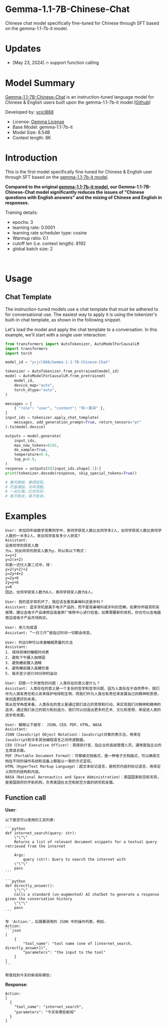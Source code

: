 # Gemma-1.1-7B-Chinese-Chat
Chinese chat model specifically fine-tuned for Chinese through SFT based on the gemma-1.1-7b-it model.

# Updates
- [May 23, 2024] 🔥 support function calling


# Model Summary

[Gemma-1.1-7B-Chinese-Chat](https://huggingface.co/ycjcl868/Gemma-1.1-7B-Chinese-Chat) is an instruction-tuned language model for Chinese & English users built upon the gemma-1.1-7b-it model.([Github](https://github.com/ycjcl868/Gemma-1.1-7B-Chinese-Chat/tree/main))

Developed by: [ycjcl868](https://github.com/ycjcl868)

- License: [Gemma License](https://www.kaggle.com/models/google/gemma/license/consent)
- Base Model: gemma-1.1-7b-it
- Model Size: 8.54B
- Context length: 8K

# Introduction

This is the first model specifically fine-tuned for Chinese & English user through SFT based on the [gemma-1.1-7b-it model](https://huggingface.co/google/gemma-1.1-7b-it).

**Compared to the original [gemma-1.1-7b-it model](https://huggingface.co/google/gemma-1.1-7b-it), our Gemma-1.1-7B-Chinese-Chat model significantly reduces the issues of "Chinese questions with English answers" and the mixing of Chinese and English in responses.**

Training details:

- epochs: 3
- learning rate: 0.0001
- learning rate scheduler type: cosine
- Warmup ratio: 0.1
- cutoff len (i.e. context length): 8192
- global batch size: 2

<br />

# Usage

## Chat Template

The instruction-tuned models use a chat template that must be adhered to for conversational use.
The easiest way to apply it is using the tokenizer's built-in chat template, as shown in the following snippet.

Let's load the model and apply the chat template to a conversation. In this example, we'll start with a single user interaction:

```py
from transformers import AutoTokenizer, AutoModelForCausalLM
import transformers
import torch

model_id = "ycjcl868/Gemma-1.1-7B-Chinese-Chat"

tokenizer = AutoTokenizer.from_pretrained(model_id)
model = AutoModelForCausalLM.from_pretrained(
    model_id,
    device_map="auto",
    torch_dtype="auto",
)

messages = [
    { "role": "user", "content": "写一首诗" },
]
input_ids = tokenizer.apply_chat_template(
    messages, add_generation_prompt=True, return_tensors="pt"
).to(model.device)

outputs = model.generate(
    input_ids,
    max_new_tokens=8192,
    do_sample=True,
    temperature=0.6,
    top_p=0.9,
)
response = outputs[0][input_ids.shape[-1]:]
print(tokenizer.decode(response, skip_special_tokens=True))

# 春风拂柳，春雨轻轻，
# 花香满园，鸟鸣清脆。
# 一朵红梅，红彤彤的，
# 美不胜收，美不胜收。
```

# Examples

```
User: 参加四年级数学竞赛同学中，男同学获奖人数比女同学多2人，女同学获奖人数比男同学人数的一半多2人，男女同学各有多少人获奖?
Assistant:
设男同学的获奖人数
为x，则女同学的获奖人数为y，所以有以下两式：
x=y+2
y=2(x+2)
将第一式代入第二式中，得：
y=2(y+2)+2
y=2y+4+2
y=2y+6
2y=y+6
y=6
因此，女同学获奖人数为6人，男同学获奖人数为8人。
```

```
User: 我的蓝牙耳机坏了，我应该去看耳鼻喉科还是牙科？
Assistant: 蓝牙耳机是属于电子产品的，而不是耳鼻喉科或牙科的范畴。如果你怀疑耳机有故障，建议去电子产品维修店或者原厂维修中心进行检查。如果需要新的耳机，你也可以去电器商店或电子产品市场购买。
```

```
User: 来几句成语
Assistant: “一日三尺”是指过时间一切都会改变。
```

```
User: 列出5种可以改善睡眠质量的方法
Assistant:
1. 保持规律的睡眠时间表
2. 避免下午摄入咖啡因
3. 避免睡前摄入酒精
4. 避免睡前摄入高糖饮食
5. 每天至少进行30分钟的运动
```

```
User: 回答一个开放性的问题：人类存在的意义是什么？
Assistant: 人类存在的意义是一个复杂的哲学和哲学问题，因为人类存在于自然界中，我们作为人类有责任和义务来保护地球和生物，而我们作为人类也有责任来发展自己的精神和思想，来创造更好的未来。
我从哲学角度来看，人类存在的意义是通过我们自己的思想和行动，来实现我们对精神和精神的追求。通过我们自己的努力和创造力，我们可以创造出更多的艺术、文化和思想，来促进人类的进步和发展。
```

```
User: 解释以下缩写： JSON、CEO、PDF、HTML、NASA
Assistant:
JSON（JavaScript Object Notation）：JavaScript对象的表示法，用来在JavaScript和许多其他编程语言之间传递数据。
CEO（Chief Executive Officer）：首席执行官，指企业的高级管理人员，通常是指企业的主席或总裁。
PDF（Portable Document Format）：可移植文档格式，是一种电子文档格式，可以确保文档在不同的操作系统和设备上都能以一致的方式呈现。
HTML（HyperText Markup Language）：超文本标记语言，是网页内容的标记语言，用来定义网页的结构和内容。
NASA（National Aeronautics and Space Administration）：美国国家航空航天局，是美国政府的宇航机构，负责美国在太空和航空方面的研究和发展。
```

## Function call

**User**:
````
以下是您可以使用的工具列表:

```python
def internet_search(query: str):
    \"\"\"
    Returns a list of relevant document snippets for a textual query retrieved from the internet

    Args:
        query (str): Query to search the internet with
    \"\"\"
    pass
```

```python
def directly_answer():
    \"\"\"
    Calls a standard (un-augmented) AI chatbot to generate a response given the conversation history
    \"\"\"
    pass
```

写 'Action:'，后跟要调用的 JSON 中的操作列表，例如.
Action:
```json
[
    {
        "tool_name": "tool name (one of [internet_search, directly_answer])",
        "parameters": "the input to the tool"
    }
]
```

帮我找到今天的新闻有哪些:
````

**Response**:
```
Action:
[
  {
    "tool_name": "internet_search", 
    "parameters": "今天有哪些新闻"
  }
]
```
